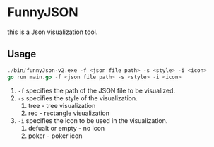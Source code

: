 # FunnyJSON

this is a Json visualization tool.

## Usage

```go
./bin/funnyJson-v2.exe -f <json file path> -s <style> -i <icon>
go run main.go -f <json file path> -s <style> -i <icon>
```

1. `-f` specifies the path of the JSON file to be visualized.
2. `-s` specifies the style of the visualization.
   1. tree - tree visualization
   2. rec - rectangle visualization
3. `-i` specifies the icon to be used in the visualization.
   1. defualt or empty - no icon
   2. poker - poker icon

